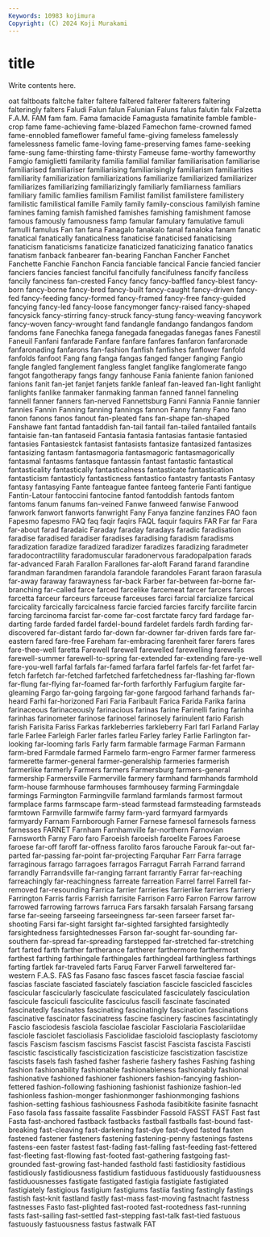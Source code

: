 ```yaml
---
Keywords: 10983 kojimura
Copyright: (C) 2024 Koji Murakami
---
```


# title

Write contents here.



oat faltboats faltche falter faltere faltered falterer falterers faltering
falteringly falters Faludi Falun falun Falunian Faluns falus falutin falx
Falzetta F.A.M. FAM fam fam. Fama famacide Famagusta famatinite famble
famble-crop fame fame-achieving fame-blazed Famechon fame-crowned famed fame-ennobled fameflower fameful
fame-giving fameless famelessly famelessness famelic fame-loving fame-preserving fames fame-seeking fame-sung
fame-thirsting fame-thirsty Fameuse fame-worthy fameworthy Famgio famiglietti familarity familia familial
familiar familiarisation familiarise familiarised familiariser familiarising familiarisingly familiarism familiarities familiarity
familiarization familiarizations familiarize familiarized familiarizer familiarizes familiarizing familiarizingly familiarly familiarness
familiars familiary familic families familism Familist familist familistere familistery familistic
familistical famille Family family family-conscious familyish famine famines faming famish
famished famishes famishing famishment famose famous famously famousness famp famular
famulary famulative famuli famulli famulus Fan fan fana Fanagalo fanakalo
fanal fanaloka fanam fanatic fanatical fanatically fanaticalness fanaticise fanaticised fanaticising
fanaticism fanaticisms fanaticize fanaticized fanaticizing fanatico fanatics fanatism fanback fanbearer
fan-bearing Fanchan Fancher Fanchet Fanchette Fanchie Fanchon Fancia fanciable fancical
Fancie fancied fancier fanciers fancies fanciest fanciful fancifully fancifulness fancify
fanciless fancily fanciness fan-crested Fancy fancy fancy-baffled fancy-blest fancy-born fancy-borne
fancy-bred fancy-built fancy-caught fancy-driven fancy-fed fancy-feeding fancy-formed fancy-framed fancy-free fancy-guided
fancying fancy-led fancy-loose fancymonger fancy-raised fancy-shaped fancysick fancy-stirring fancy-struck fancy-stung
fancy-weaving fancywork fancy-woven fancy-wrought fand fandangle fandango fandangos fandom fandoms
fane Fanechka fanega fanegada fanegadas fanegas fanes Fanestil Faneuil Fanfani
fanfarade Fanfare fanfare fanfares fanfaron fanfaronade fanfaronading fanfarons fan-fashion fanfish
fanfishes fanflower fanfold fanfolds fanfoot Fang fang fanga fangas fanged
fanger fanging Fangio fangle fangled fanglement fangless fanglet fanglike fanglomerate
fango fangot fangotherapy fangs fangy fanhouse Fania faniente fanion fanioned
fanions fanit fan-jet fanjet fanjets fankle fanleaf fan-leaved fan-light fanlight
fanlights fanlike fanmaker fanmaking fanman fanned fannel fanneling fannell fanner
fanners fan-nerved Fannettsburg Fanni Fannia Fannie fannier fannies Fannin Fanning
fanning fannings fannon Fanny fanny Fano fano fanon fanons fanos
fanout fan-pleated fans fan-shape fan-shaped Fanshawe fant fantad fantaddish fan-tail
fantail fan-tailed fantailed fantails fantaisie fan-tan fantaseid Fantasia fantasia fantasias
fantasie fantasied fantasies Fantasiestck fantasist fantasists fantasize fantasized fantasizes fantasizing
fantasm fantasmagoria fantasmagoric fantasmagorically fantasmal fantasms fantasque fantassin fantast fantastic
fantastical fantasticality fantastically fantasticalness fantasticate fantastication fantasticism fantasticly fantasticness fantastico
fantastry fantasts Fantasy fantasy fantasying Fante fanteague fantee fanteeg fanterie
Fanti fantigue Fantin-Latour fantoccini fantocine fantod fantoddish fantods fantom fantoms
fanum fanums fan-veined Fanwe fanweed fanwise Fanwood fanwork fanwort fanworts
fanwright Fany Fanya fanzine fanzines FAO faon Fapesmo fapesmo FAQ
faq faqir faqirs FAQL faquir faquirs FAR Far far Fara
far-about farad faradaic Faraday faraday faradays faradic faradisation faradise faradised
faradiser faradises faradising faradism faradisms faradization faradize faradized faradizer faradizes
faradizing faradmeter faradocontractility faradomuscular faradonervous faradopalpation farads far-advanced Farah Farallon
Farallones far-aloft Farand farand farandine farandman farandmen farandola farandole farandoles
Farant faraon farasula far-away faraway farawayness far-back Farber far-between far-borne
far-branching far-called farce farced farcelike farcemeat farcer farcers farces farcetta
farceur farceurs farceuse farceuses farci farcial farcialize farcical farcicality farcically
farcicalness farcie farcied farcies farcify farcilite farcin farcing farcinoma farcist
far-come far-cost farctate farcy fard fardage far-darting farde farded fardel
fardel-bound fardelet fardels fardh farding far-discovered far-distant fardo far-down far-downer
far-driven fards fare far-eastern fared fare-free Fareham far-embracing farenheit farer
farers fares fare-thee-well faretta Farewell farewell farewelled farewelling farewells farewell-summer
farewell-to-spring far-extended far-extending fare-ye-well fare-you-well farfal farfals far-famed farfara farfel
farfels far-fet farfet far-fetch farfetch far-fetched farfetched farfetchedness far-flashing far-flown
far-flung far-flying far-foamed far-forth farforthly Farfugium fargite far-gleaming Fargo far-going
fargoing far-gone fargood farhand farhands far-heard Farhi far-horizoned Fari Faria
Faribault Farica Farida Farika farina farinaceous farinaceously farinacious farinas farine
Farinelli faring farinha farinhas farinometer farinose farinosel farinosely farinulent fario
Farish farish Farisita Fariss Farkas farkleberries farkleberry Farl farl Farland
Farlay farle Farlee Farleigh Farler farles farleu Farley farley Farlie
Farlington far-looking far-looming farls Farly farm farmable farmage Farman Farmann
farm-bred Farmdale farmed Farmelo farm-engro Farmer farmer farmeress farmerette farmer-general
farmer-generalship farmeries farmerish farmerlike farmerly Farmers farmers Farmersburg farmers-general farmership
Farmersville Farmerville farmery farmhand farmhands farmhold farm-house farmhouse farmhouses farmhousey
farming Farmingdale farmings Farmington Farmingville farmland farmlands farmost farmout farmplace
farms farmscape farm-stead farmstead farmsteading farmsteads farmtown Farmville farmwife farmy
farm-yard farmyard farmyards farmyardy Farnam Farnborough Farner Farnese farnesol farnesols
farness farnesses FARNET Farnham Farnhamville far-northern Farnovian Farnsworth Farny Faro
faro Faroeish faroeish faroelite Faroes Faroese faroese far-off faroff far-offness
farolito faros farouche Farouk far-out far-parted far-passing far-point far-projecting Farquhar
Farr Farra farrage farraginous farrago farragoes farragos Farragut Farrah Farrand
farrand farrandly Farrandsville far-ranging farrant farrantly Farrar far-reaching farreachingly far-reachingness
farreate farreation Farrel farrel Farrell far-removed far-resounding Farrica farrier farrieries
farrierlike farriers farriery Farrington Farris farris Farrish farrisite Farrison Farro
Farron Farrow farrow farrowed farrowing farrows farruca Fars farsakh farsalah
Farsang farsang farse far-seeing farseeing farseeingness far-seen farseer farset far-shooting
Farsi far-sight farsight far-sighted farsighted farsightedly farsightedness farsightednesses Farson far-sought
far-sounding far-southern far-spread far-spreading farstepped far-stretched far-stretching fart farted farth
farther fartherance fartherer farthermore farthermost farthest farthing farthingale farthingales farthingdeal
farthingless farthings farting fartlek far-traveled farts Faruq Farver Farwell farweltered
far-western F.A.S. FAS fas Fasano fasc fasces fascet fascia fasciae
fascial fascias fasciate fasciated fasciately fasciation fascicle fascicled fascicles fascicular
fascicularly fasciculate fasciculated fasciculately fasciculation fascicule fasciculi fasciculite fasciculus fascili
fascinate fascinated fascinatedly fascinates fascinating fascinatingly fascination fascinations fascinative fascinator
fascinatress fascine fascinery fascines fascintatingly Fascio fasciodesis fasciola fasciolae fasciolar
Fasciolaria Fasciolariidae fasciole fasciolet fascioliasis Fasciolidae fascioloid fascioplasty fasciotomy fascis
Fascism fascism fascisms Fascist fascist Fascista fascista Fascisti fascistic fascistically
fascisticization fascisticize fascistization fascistize fascists fasels fash fashed fasher fasherie
fashery fashes Fashing fashing fashion fashionability fashionable fashionableness fashionably fashional
fashionative fashioned fashioner fashioners fashion-fancying fashion-fettered fashion-following fashioning fashionist fashionize
fashion-led fashionless fashion-monger fashionmonger fashionmonging fashions fashion-setting fashious fashiousness Fashoda
fasibitikite fasinite fasnacht Faso fasola fass fassaite fassalite Fassbinder Fassold
FASST FAST Fast fast Fasta fast-anchored fastback fastbacks fastball fastballs
fast-bound fast-breaking fast-cleaving fast-darkening fast-dye fast-dyed fasted fasten fastened fastener
fasteners fastening fastening-penny fastenings fastens fastens-een faster fastest fast-fading fast-falling
fast-feeding fast-fettered fast-fleeting fast-flowing fast-footed fast-gathering fastgoing fast-grounded fast-growing fast-handed
fasthold fasti fastidiosity fastidious fastidiously fastidiousness fastidium fastiduous fastiduously fastiduousness
fastiduousnesses fastigate fastigated fastigia fastigiate fastigiated fastigiately fastigious fastigium fastigiums
fastiia fasting fastingly fastings fastish fast-knit fastland fastly fast-mass fast-moving
fastnacht fastness fastnesses Fasto fast-plighted fast-rooted fast-rootedness fast-running fasts fast-sailing
fast-settled fast-stepping fast-talk fast-tied fastuous fastuously fastuousness fastus fastwalk FAT
